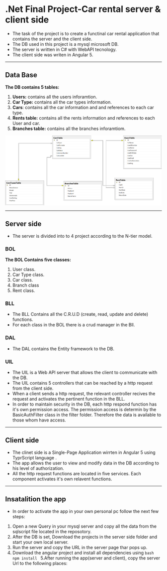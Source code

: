 
# .Net Final Project-Car rental server & client side



* The task of the project is to create a functinal car rental application that contains the server and the client side.
* The  DB used in this project is a mysql microsoft DB.
* The server is written in C# with WebAPI tecnology.
* The client side was writen in Angular 5.

***
## Data Base
**The DB contains 5 tables:**
 1. **Users:** contains all the users inforamtion.
 2. **Car Type:** contains all the car types information.
 3. **Cars**: contains all the car information and and references to each car type.
 4. **Rents table:** contains all the rents information and references to each User and car.
 5. **Branches table:** contains all the branches inforamtiom. 
 
 
 ![Screenshot](DB_diagram.png)
 
***

## Server side
* The server is divided into to 4 project according to the N-tier model.

### BOL
**The BOL Contains five classes:** 
1. User class.
2. Car Type class.
3. Car class.
4. Branch class
5. Rent class.

### BLL
* The BLL Contains all the C.R.U.D (create, read, update and delete) functions.
* For each class in the BOL there is a crud manager in the Bll.

### DAL
* The DAL contains the Entity framework to the DB.

### UIL
* The UIL is a Web API server that allows the client to communicate with the DB.
* The UIL contains 5 controllers that can be reached by a http request from the client side.
* When a client sends a http request, the relevant controller recives the request and activates the pertinent function in the BLL.
* In order to maintain security in the DB, each http respond function has it's own permission access. The permission access is determin by the BasicAuthFilter class in the filter folder. Therefore the data is available to those whom have access.
 
***
## Client side
* The clinet side is a Single-Page Application wirrten in Angular 5 using TyprScript language .
* The app allows the user to view and modify data in the DB according to his level of authorization. 
* All the http request functions are located in five services. Each component activates it's own relavent functions.  


***
## Insatalition the app
* In order to activate the app in your own personal pc follow the next few steps:
1. Open a new Query in your mysql server and copy all the data from the sqlscript file located in the reposotory.
2. After the DB is set, Download the projects in the server side folder and start your own local server.
3. Run the server and copy the URL in the server page thar pops up.
4. Download the angular project and install all dependencies using  ```bash  npm install ```
5.After running the app(server and client), copy the server Url to the following places:
 









